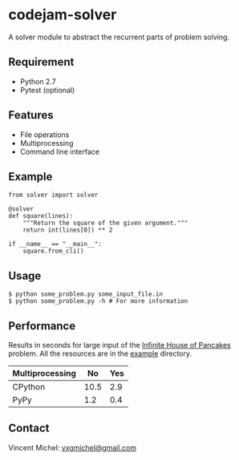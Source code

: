 codejam-solver
==============

A solver module to abstract the recurrent parts of problem solving.

Requirement
-----------

 - Python 2.7
 - Pytest (optional)

Features
--------

 - File operations
 - Multiprocessing
 - Command line interface

Example
-------
  
    from solver import solver

    @solver
    def square(lines):
        """Return the square of the given argument."""
        return int(lines[0]) ** 2

    if __name__ == "__main__":
        square.from_cli()

Usage
-----

    $ python some_problem.py some_input_file.in
    $ python some_problem.py -h # For more information

Performance
-----------

Results in seconds for large input of the [Infinite House of Pancakes]
problem. All the resources are in the [example] directory. 

| Multiprocessing | No   | Yes |
|-----------------|------|-----|
| CPython         | 10.5 | 2.9 |
| PyPy            | 1.2  | 0.4 |

[Infinite House of Pancakes]: https://code.google.com/codejam/contest/6224486/dashboard#s=p1
[example]: ../example

Contact
-------

Vincent Michel: vxgmichel@gmail.com

